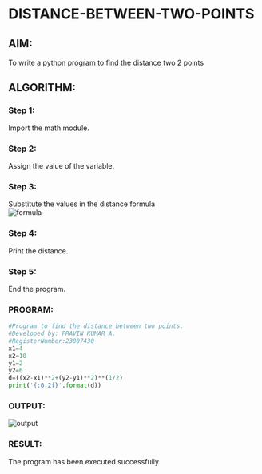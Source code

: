# DISTANCE-BETWEEN-TWO-POINTS

## AIM:
To write a python program to find the distance two 2 points
## ALGORITHM:
### Step 1: 
Import the math module.
### Step 2: 
Assign the value of the variable.
### Step 3: 
Substitute the values in the distance formula  
![formula](https://github.com/RAVENPRAVIN/DISTANCE-BETWEEN-TWO-POINTS/assets/146820534/bda4399e-17aa-453a-9ea6-6485c1b8f441)
### Step 4:
Print the distance.
### Step 5: 
End the program.
### PROGRAM:
```python
#Program to find the distance between two points.
#Developed by: PRAVIN KUMAR A.
#RegisterNumber:23007430
x1=4
x2=10
y1=2
y2=6
d=((x2-x1)**2+(y2-y1)**2)**(1/2)
print('{:0.2f}'.format(d))
```
### OUTPUT:
![output](https://github.com/RAVENPRAVIN/DISTANCE-BETWEEN-TWO-POINTS/assets/146820534/5fa04937-e6a6-4f83-bfbb-9eed4fd552c0)

### RESULT:
The program has been executed successfully
